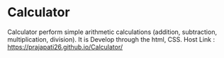 # Calculator
Calculator perform simple arithmetic calculations (addition, subtraction, multiplication, division). It is Develop through the html, CSS.
Host Link : https://prajapati26.github.io/Calculator/ 

